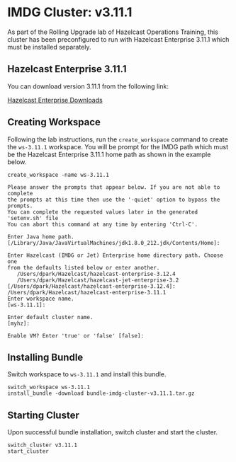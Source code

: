 # IMDG Cluster: v3.11.1

As part of the Rolling Upgrade lab of Hazelcast Operations Training, this cluster has been preconfigured to run with Hazelcast Enterprise 3.11.1 which must be installed separately.

## Hazelcast Enterprise 3.11.1

You can download version 3.11.1 from the following link:

[Hazelcast Enterprise Downloads](https://hazelcast.com/download/customer/)

## Creating Workspace

Following the lab instructions, run the `create_workspace` command to create the `ws-3.11.1` workspace. You will be prompt for the IMDG path which must be the Hazelcast Enterprise 3.11.1 home path as shown in the example below.

```console
create_workspace -name ws-3.11.1

Please answer the prompts that appear below. If you are not able to complete
the prompts at this time then use the '-quiet' option to bypass the prompts.
You can complete the requested values later in the generated 'setenv.sh' file
You can abort this command at any time by entering 'Ctrl-C'.

Enter Java home path.
[/Library/Java/JavaVirtualMachines/jdk1.8.0_212.jdk/Contents/Home]:

Enter Hazelcast (IMDG or Jet) Enterprise home directory path. Choose one
from the defaults listed below or enter another.
   /Users/dpark/Hazelcast/hazelcast-enterprise-3.12.4
   /Users/dpark/Hazelcast/hazelcast-jet-enterprise-3.2
[/Users/dpark/Hazelcast/hazelcast-enterprise-3.12.4]:
/Users/dpark/Hazelcast/hazelcast-enterprise-3.11.1
Enter workspace name.
[ws-3.11.1]:

Enter default cluster name.
[myhz]:

Enable VM? Enter 'true' or 'false' [false]: 
```


## Installing Bundle

Switch workspace to `ws-3.11.1` and install this bundle.

```console
switch_workspace ws-3.11.1
install_bundle -download bundle-imdg-cluster-v3.11.1.tar.gz
```

## Starting Cluster

Upon successful bundle installation, switch cluster and start the cluster.

```console
switch_cluster v3.11.1
start_cluster
```
